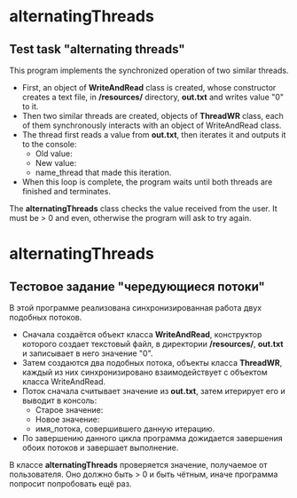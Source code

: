 # alternatingThreads
## Test task "alternating threads"
This program implements the synchronized operation of two similar threads.

- First, an object of **WriteAndRead** class is created, whose constructor creates a text file, in **/resources/** directory, **out.txt** and writes value "0" to it.
- Then two similar threads are created, objects of **ThreadWR** class, each of them synchronously interacts with an object of WriteAndRead class. 
- The thread first reads a value from **out.txt**, then iterates it and outputs it to the console:
  - Old value:
  - New value:
  - name_thread that made this iteration.
- When this loop is complete, the program waits until both threads are finished and terminates.

The **alternatingThreads** class checks the value received from the user. It must be > 0 and even, otherwise the program will ask to try again.

#
# alternatingThreads
## Тестовое задание "чередующиеся потоки"
В этой программе реализована синхронизированная работа двух подобных потоков.
- Сначала создаётся объект класса **WriteAndRead**, конструктор которого создает текстовый файл, в директории **/resources/**, **out.txt** и записывает в него значение "0".
- Затем создаются два подобных потока, объекты класса **ThreadWR**, каждый из них синхронизировано взаимодействует с объектом класса WriteAndRead. 
- Поток сначала считывает значение из **out.txt**, затем итерирует его и выводит в консоль:
  - Старое значение:
  - Новое значение:
  - имя_потока, совершившего данную итерацию.
- По завершению данного цикла программа дожидается завершения обоих потоков и завершает выполнение.

В классе **alternatingThreads** проверяется значение, получаемое от пользователя. Оно должно быть > 0 и быть чётным, иначе программа попросит попробовать ещё раз.
